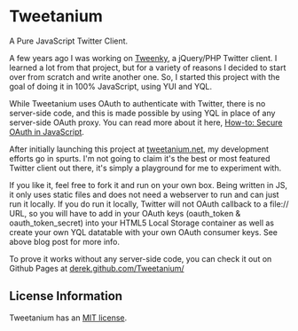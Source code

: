 Tweetanium
==========

A Pure JavaScript Twitter Client.

A few years ago I was working on [Tweenky](//github.com/derek/tweenky), a jQuery/PHP Twitter client.  I learned a lot from that project, but for a variety of reasons I decided to start over from scratch and write another one.  So, I started this project with the goal of doing it in 100% JavaScript, using YUI and YQL.  

While Tweetanium uses OAuth to authenticate with Twitter, there is no server-side code, and this is made possible by using YQL in place of any server-side OAuth proxy.  You can read more about it here, [How-to: Secure OAuth in JavaScript](http://derekville.net/2010/how-to-secure-oauth-in-javascript/).

After initially launching this project at [tweetanium.net](//tweetanium.net), my development efforts go in spurts.  I'm not going to claim it's the best or most featured Twitter client out there, it's simply a playground for me to experiment with.

If you like it, feel free to fork it and run on your own box.  Being written in JS, it only uses static files and does not need a webserver to run and can just run it locally.  If you do run it locally, Twitter will not OAuth callback to a file:// URL, so you will have to add in your OAuth keys (oauth_token & oauth_token_secret)  into your HTML5 Local Storage container as well as create your own YQL datatable with your own OAuth consumer keys. See above blog post for more info.

To prove it works without any server-side code, you can check it out on Github Pages at [derek.github.com/Tweetanium/](http://derek.github.com/Tweetanium/)

License Information
-------------------
Tweetanium has an [MIT license](https://secure.wikimedia.org/wikipedia/en/wiki/MIT_License).